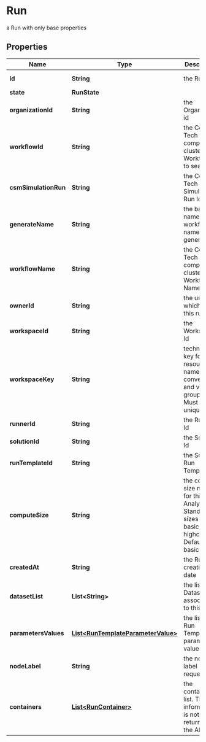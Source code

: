 

# Run

a Run with only base properties

## Properties

| Name | Type | Description | Notes |
|------------ | ------------- | ------------- | -------------|
|**id** | **String** | the Run |  [optional] [readonly] |
|**state** | **RunState** |  |  [optional] |
|**organizationId** | **String** | the Organization id |  [optional] |
|**workflowId** | **String** | the Cosmo Tech compute cluster Argo Workflow Id to search |  [optional] |
|**csmSimulationRun** | **String** | the Cosmo Tech Simulation Run Id |  [optional] [readonly] |
|**generateName** | **String** | the base name for workflow name generation |  [optional] |
|**workflowName** | **String** | the Cosmo Tech compute cluster Argo Workflow Name |  [optional] |
|**ownerId** | **String** | the user id which own this run |  [optional] [readonly] |
|**workspaceId** | **String** | the Workspace Id |  [optional] [readonly] |
|**workspaceKey** | **String** | technical key for resource name convention and version grouping. Must be unique |  [optional] [readonly] |
|**runnerId** | **String** | the Runner Id |  [optional] [readonly] |
|**solutionId** | **String** | the Solution Id |  [optional] [readonly] |
|**runTemplateId** | **String** | the Solution Run Template id |  [optional] [readonly] |
|**computeSize** | **String** | the compute size needed for this Analysis. Standard sizes are basic and highcpu. Default is basic |  [optional] [readonly] |
|**createdAt** | **String** | the Run creation date |  [optional] [readonly] |
|**datasetList** | **List&lt;String&gt;** | the list of Dataset Id associated to this Run |  [optional] [readonly] |
|**parametersValues** | [**List&lt;RunTemplateParameterValue&gt;**](RunTemplateParameterValue.md) | the list of Run Template parameters values |  [optional] [readonly] |
|**nodeLabel** | **String** | the node label request |  [optional] [readonly] |
|**containers** | [**List&lt;RunContainer&gt;**](RunContainer.md) | the containers list. This information is not returned by the API. |  [optional] |



